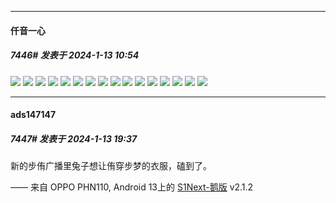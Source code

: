 
*****

####  仟音一心  
##### 7446#       发表于 2024-1-13 10:54

<img src="https://p.sda1.dev/15/5c7b307cdf2c25777996bc602e4010a1/CMP_20240113101853183.jpg" referrerpolicy="no-referrer">
<img src="https://p.sda1.dev/15/10e20298db916b597fc88c1ec40204c5/CMP_20240113101853234.jpg" referrerpolicy="no-referrer">
<img src="https://p.sda1.dev/15/e0823ff77db7a788036bbe76857910ce/CMP_20240113101853283.jpg" referrerpolicy="no-referrer">
<img src="https://p.sda1.dev/15/2e80b28fd762435fb8c7d253ccf5f01e/CMP_20240113101853332.jpg" referrerpolicy="no-referrer">
<img src="https://p.sda1.dev/15/b83405683a25feb0868e42d1b10f8215/CMP_20240113101902564.jpg" referrerpolicy="no-referrer">
<img src="https://p.sda1.dev/15/5651b4850eb09f2ee3463875227c17f2/CMP_20240113101902622.jpg" referrerpolicy="no-referrer">
<img src="https://p.sda1.dev/15/11dc05f02edf2afc30a7ef3440374a46/CMP_20240113101902678.jpg" referrerpolicy="no-referrer">
<img src="https://p.sda1.dev/15/cab85525827ca9f131f6c839cb811f4e/CMP_20240113105259216.jpg" referrerpolicy="no-referrer">
<img src="https://p.sda1.dev/15/f01f974dfb22e3928a8961fa6f5dafb7/CMP_20240113105259281.jpg" referrerpolicy="no-referrer">
<img src="https://p.sda1.dev/15/1242d1073a5053bbacc5b9b4434665bb/CMP_20240113105317101.jpg" referrerpolicy="no-referrer">
<img src="https://p.sda1.dev/15/cdc1fcbe3a411d11be459e205b4834ac/CMP_20240113105317166.jpg" referrerpolicy="no-referrer">
<img src="https://p.sda1.dev/15/ff87569a5168b74ccba4945a6583519c/CMP_20240113105333781.jpg" referrerpolicy="no-referrer">
<img src="https://p.sda1.dev/15/49617f3edda8f939814995ff4bb4cb18/CMP_20240113105333845.jpg" referrerpolicy="no-referrer">
<img src="https://p.sda1.dev/15/08e28b2591d2168f6939ca79c55f7aa8/CMP_20240113105333908.jpg" referrerpolicy="no-referrer">
<img src="https://p.sda1.dev/15/ed7adef5c094d28a894685e14b5180d3/CMP_20240113105333971.jpg" referrerpolicy="no-referrer">
<img src="https://p.sda1.dev/15/c8aaac7532018b47b49c432607db3754/CMP_20240113105403426.jpg" referrerpolicy="no-referrer">


*****

####  ads147147  
##### 7447#       发表于 2024-1-13 19:37

新的步侑广播里兔子想让侑穿步梦的衣服，磕到了。

—— 来自 OPPO PHN110, Android 13上的 [S1Next-鹅版](https://github.com/ykrank/S1-Next/releases) v2.1.2

